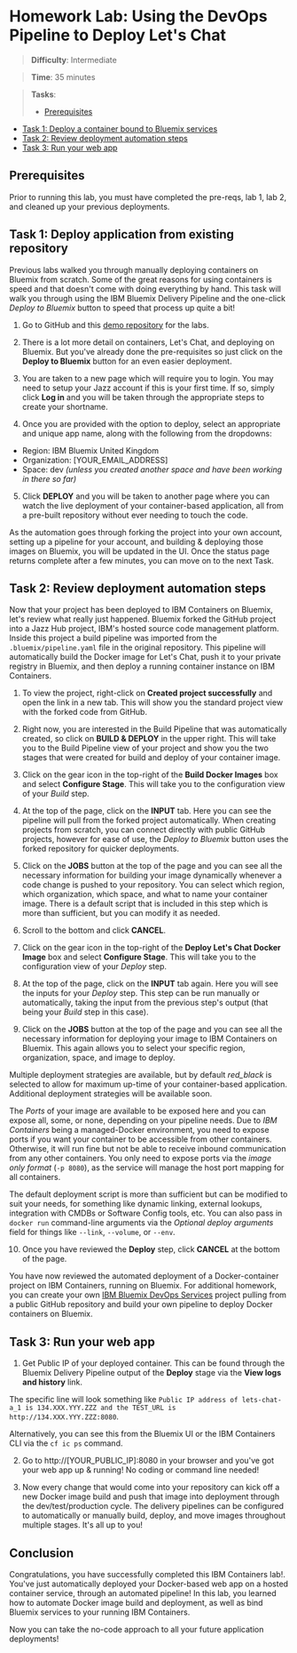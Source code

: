 
# Homework Lab: Using the DevOps Pipeline to Deploy Let's Chat

> **Difficulty**: Intermediate

> **Time**: 35 minutes

> **Tasks**:
>- [Prerequisites](#prerequisites)
- [Task 1: Deploy a container bound to Bluemix services](#task-1-deploy-a-container-bound-to-bluemix-services)
- [Task 2: Review deployment automation steps](#task-2-review-deployment-automation-steps)
- [Task 3: Run your web app](#task-3-run-your-web-app)

## Prerequisites

Prior to running this lab, you must have completed the pre-reqs, lab 1, lab 2, and cleaned up your previous deployments.

## Task 1: Deploy application from existing repository

Previous labs walked you through manually deploying containers on Bluemix from scratch.  Some of the great reasons for using containers is speed and that doesn't come with doing everything by hand.  This task will walk you through using the IBM Bluemix Delivery Pipeline and the one-click *Deploy to Bluemix* button to speed that process up quite a bit!

1. Go to GitHub and this [demo repository](https://github.com/osowski/lets-chat-bluemix-simple) for the labs.

2. There is a lot more detail on containers, Let's Chat, and deploying on Bluemix.  But you've already done the pre-requisites so just click on the **Deploy to Bluemix** button for an even easier deployment.

3. You are taken to a new page which will require you to login.  You may need to setup your Jazz account if this is your first time.  If so, simply click **Log in** and you will be taken through the appropriate steps to create your shortname.

4. Once you are provided with the option to deploy, select an appropriate and unique app name, along with the following from the dropdowns:
  - Region: IBM Bluemix United Kingdom
  - Organization: [YOUR_EMAIL_ADDRESS]
  - Space: dev *(unless you created another space and have been working in there so far)*

5. Click **DEPLOY** and you will be taken to another page where you can watch the live deployment of your container-based application, all from a pre-built repository without ever needing to touch the code.

  As the automation goes through forking the project into your own account, setting up a pipeline for your account, and building & deploying those images on Bluemix, you will be updated in the UI.  Once the status page returns complete after a few minutes, you can move on to the next Task.

## Task 2: Review deployment automation steps

Now that your project has been deployed to IBM Containers on Bluemix, let's review what really just happened.  Bluemix forked the GitHub project into a Jazz Hub project, IBM's hosted source code management platform.  Inside this project a build pipeline was imported from the `.bluemix/pipeline.yaml` file in the original repository.  This pipeline will automatically build the Docker image for Let's Chat, push it to your private registry in Bluemix, and then deploy a running container instance on IBM Containers.

1. To view the project, right-click on **Created project successfully** and open the link in a new tab.  This will show you the standard project view with the forked code from GitHub.

2. Right now, you are interested in the Build Pipeline that was automatically created, so click on **BUILD & DEPLOY** in the upper right.  This will take you to the Build Pipeline view of your project and show you the two stages that were created for build and deploy of your container image.

3. Click on the gear icon in the top-right of the **Build Docker Images** box and select **Configure Stage**.  This will take you to the configuration view of your *Build* step.  

4. At the top of the page, click on the **INPUT** tab.  Here you can see the pipeline will pull from the forked project automatically.  When creating projects from scratch, you can connect directly with public GitHub projects, however for ease of use, the *Deploy to Bluemix* button uses the forked repository for quicker deployments.

5. Click on the **JOBS** button at the top of the page and you can see all the necessary information for building your image dynamically whenever a code change is pushed to your repository.  You can select which region, which organization, which space, and what to name your container image.  There is a default script that is included in this step which is more than sufficient, but you can modify it as needed.

6. Scroll to the bottom and click **CANCEL**.

7. Click on the gear icon in the top-right of the **Deploy Let's Chat Docker Image** box and select **Configure Stage**.  This will take you to the configuration view of your *Deploy* step.

8. At the top of the page, click on the **INPUT** tab again.  Here you will see the inputs for your *Deploy* step.  This step can be run manually or automatically, taking the input from the previous step's output (that being your *Build* step in this case).

9. Click on the **JOBS** button at the top of the page and you can see all the necessary information for deploying your image to IBM Containers on Bluemix.  This again allows you to select your specific region, organization, space, and image to deploy.

  Multiple deployment strategies are available, but by default *red_black* is selected to allow for maximum up-time of your container-based application.  Additional deployment strategies will be available soon.

  The *Ports* of your image are available to be exposed here and you can expose all, some, or none, depending on your pipeline needs.  Due to *IBM Containers* being a managed-Docker environment, you need to expose ports if you want your container to be accessible from other containers.  Otherwise, it will run fine but not be able to receive inbound communication from any other containers.  You only need to expose ports via the *image only format* (`-p 8080`), as the service will manage the host port mapping for all containers.

  The default deployment script is more than sufficient but can be modified to suit your needs, for something like dynamic linking, external lookups, integration with CMDBs or Software Config tools, etc.  You can also pass in `docker run` command-line arguments via the *Optional deploy arguments* field for things like `--link`, `--volume`, or `--env`.

10. Once you have reviewed the **Deploy** step, click **CANCEL** at the bottom of the page.

  You have now reviewed the automated deployment of a Docker-container project on IBM Containers, running on Bluemix.  For additional homework, you can create your own [IBM Bluemix DevOps Services](https://hub.jazz.net/) project pulling from a public GitHub repository and build your own pipeline to deploy Docker containers on Bluemix.


## Task 3: Run your web app

1. Get Public IP of your deployed container.  This can be found through the Bluemix Delivery Pipeline output of the **Deploy** stage via the **View logs and history** link.  

  The specific line will look something like `Public IP address of lets-chat-a_1 is 134.XXX.YYY.ZZZ and the TEST_URL is http://134.XXX.YYY.ZZZ:8080`.

  Alternatively, you can see this from the Bluemix UI or the IBM Containers CLI via the `cf ic ps` command.

2. Go to http://[YOUR_PUBLIC_IP]:8080 in your browser and you've got your web app up & running!  No coding or command line needed!

3. Now every change that would come into your repository can kick off a new Docker image build and push that image into deployment through the dev/test/production cycle.  The delivery pipelines can be configured to automatically or manually build, deploy, and move images throughout multiple stages.  It's all up to you!

## Conclusion

Congratulations, you have successfully completed this IBM Containers lab!.  You've just automatically deployed your Docker-based web app on a hosted container service, through an automated pipeline!  In this lab, you learned how to automate Docker image build and deployment, as well as bind Bluemix services to your running IBM Containers.

Now you can take the no-code approach to all your future application deployments!

